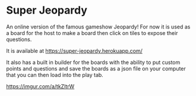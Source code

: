 # Super Jeopardy

An online version of the famous gameshow Jeopardy!
For now it is used as a board for the host to make a board then click on tiles to expose their questions.

It is available at https://super-jeopardy.herokuapp.com/

It also has a built in builder for the boards with the ability to put custom points and questions and save the boards as a json file on your computer that you can then load into the play tab. 

https://imgur.com/a/tkZltrW
